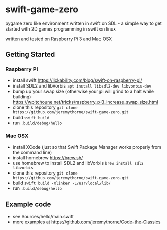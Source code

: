 # swift-game-zero
 pygame zero like environment written in swift on SDL - a simple way to get started with 2D games programming in swift on linux

written and tested on Raspberry Pi 3 and Mac OSX
## Getting Started

### Raspberry PI
* install swift
https://lickability.com/blog/swift-on-raspberry-pi/
* install SDL2 and libVorbis `apt install libsdl2-dev libvorbis-dev`
* bump up your swap size (otherwise your pi will grind to a halt while building) https://wpitchoune.net/tricks/raspberry_pi3_increase_swap_size.html
* clone this repository `git clone https://github.com/jeremythorne/swift-game-zero.git`
* build `swift build`
* run `.build/debug/hello`

### Mac OSX
* install XCode (just so that Swift Package Manager works properly from the command line)
* install homebrew https://brew.sh/
* use homebrew to install SDL2 and libVorbis `brew install sdl2 libvorbis`
* clone this repository `git clone https://github.com/jeremythorne/swift-game-zero.git`
* build `swift build -Xlinker -L/usr/local/lib/`
* run `.build/debug/hello`

## Example code
* see Sources/hello/main.swift
* more examples at https://github.com/jeremythorne/Code-the-Classics
